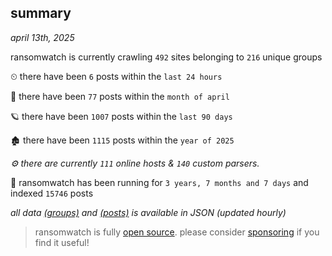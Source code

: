
## summary
_april 13th, 2025_

ransomwatch is currently crawling `492` sites belonging to `216` unique groups

⏲ there have been `6` posts within the `last 24 hours`

🦈 there have been `77` posts within the `month of april`

🪐 there have been `1007` posts within the `last 90 days`

🏚 there have been `1115` posts within the `year of 2025`

_⚙️ there are currently `111` online hosts & `140` custom parsers._

🦕 ransomwatch has been running for `3 years, 7 months and 7 days` and indexed `15746` posts

_all data  [(groups)](http://ransomwhat.telemetry.ltd/groups) and [(posts)](http://ransomwhat.telemetry.ltd/posts) is available in JSON (updated hourly)_

> ransomwatch is fully [open source](https://github.com/joshhighet/ransomwatch#ransomwatch--). please consider [sponsoring](https://github.com/sponsors/joshhighet) if you find it useful!
